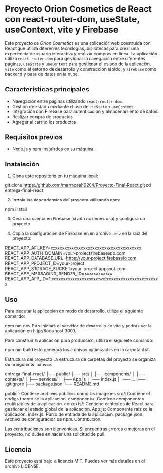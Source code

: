 # Proyecto Orion Cosmetics de React con react-router-dom, useState, useContext, vite y Firebase

Este proyecto de *Orion Cosmetics* es una aplicación web construida con React que utiliza diferentes tecnologías, bibliotecas para crear una experiencia de usuario interactiva y realizar compras en linea. La aplicación utiliza `react-router-dom` para gestionar la navegación entre diferentes páginas, `useState` y `useContext` para gestionar el estado de la aplicación, `vite` como el entorno de desarrollo y construcción rápido, y `Firebase` como backend y base de datos en la nube.

## Características principales

- Navegación entre páginas utilizando `react-router-dom`.
- Gestión de estado mediante el uso de `useState` y `useContext`.
- Integración con Firebase para autenticación y almacenamiento de datos.
- Realizar compra de productos
- Agregar al carrito los productos

## Requisitos previos

- Node.js y npm instalados en su máquina.

## Instalación

1. Clona este repositorio en tu máquina local:

git clone <https://github.com/marracash0204/Proyecto-Final-React.git>
cd entrega-final-react


2. Instala las dependencias del proyecto utilizando npm:

npm install


3. Crea una cuenta en Firebase (si aún no tienes una) y configura un proyecto.

4. Copia la configuración de Firebase en un archivo `.env` en la raíz del proyecto:

REACT_APP_API_KEY=xxxxxxxxxxxxxxxxxxxxxxxxxxxxxxxxxxxxxxx
REACT_APP_AUTH_DOMAIN=your-project.firebaseapp.com
REACT_APP_DATABASE_URL=https://your-project.firebaseio.com
REACT_APP_PROJECT_ID=your-project
REACT_APP_STORAGE_BUCKET=your-project.appspot.com
REACT_APP_MESSAGING_SENDER_ID=xxxxxxxxxxxx
REACT_APP_APP_ID=1:xxxxxxxxxxxxxxxxxxxx:web:xxxxxxxxxxxxxxxxxxxxxx


## Uso
Para ejecutar la aplicación en modo de desarrollo, utiliza el siguiente comando:

npm run dev
Esto iniciará el servidor de desarrollo de vite y podrás ver la aplicación en http://localhost:3000.

Para construir la aplicación para producción, utiliza el siguiente comando:

npm run build
Esto generará los archivos optimizados en la carpeta dist.

Estructura del proyecto
La estructura de carpetas del proyecto se organiza de la siguiente manera:

entrega-final-react/
  ├── public/
  ├── src/
  │   ├── components/
  │   ├── contexts/
  │   ├── services/
  │   ├── App.js
  │   ├── index.js
  │   └── ...
  ├── .gitignore
  ├── package.json
  └── README.md


public/: Contiene archivos públicos como las imagenes
src/: Contiene el código fuente de la aplicación.
components/: Contiene componentes reutilizables de la aplicación.
contexts/: Contiene contextos de React para gestionar el estado global de la aplicación.
App.js: Componente raíz de la aplicación.
index.js: Punto de entrada de la aplicación.
package.json: Archivo de configuración de npm.
Contribución.

Las contribuciones son bienvenidas. Si encuentras errores o mejoras en el proyecto, no dudes en hacer una solicitud de pull.

## Licencia
Este proyecto está bajo la licencia MIT. Puedes ver más detalles en el archivo LICENSE.



